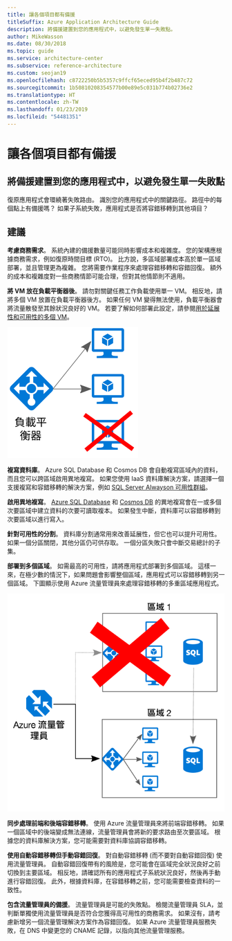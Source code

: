 ```yaml
---
title: 讓各個項目都有備援
titleSuffix: Azure Application Architecture Guide
description: 將備援建置到您的應用程式中，以避免發生單一失敗點。
author: MikeWasson
ms.date: 08/30/2018
ms.topic: guide
ms.service: architecture-center
ms.subservice: reference-architecture
ms.custom: seojan19
ms.openlocfilehash: c8722250b5b5357c9ffcf65eced95b4f2b487c72
ms.sourcegitcommit: 1b50810208354577b00e89e5c031b774b02736e2
ms.translationtype: HT
ms.contentlocale: zh-TW
ms.lasthandoff: 01/23/2019
ms.locfileid: "54481351"
---
```

# <a name="make-all-things-redundant"></a>讓各個項目都有備援

## <a name="build-redundancy-into-your-application-to-avoid-having-single-points-of-failure"></a>將備援建置到您的應用程式中，以避免發生單一失敗點

復原應用程式會環繞著失敗路由。 識別您的應用程式中的關鍵路徑。 路徑中的每個點上有備援嗎？ 如果子系統失敗，應用程式是否將容錯移轉到其他項目？

## <a name="recommendations"></a>建議

**考慮商務需求**。 系統內建的備援數量可能同時影響成本和複雜度。 您的架構應根據商務需求，例如復原時間目標 (RTO)。 比方說，多區域部署成本高於單一區域部署，並且管理更為複雜。 您將需要作業程序來處理容錯移轉和容錯回復。 額外的成本和複雜度對一些商務情節可能合理，但對其他情節則不適用。

**將 VM 放在負載平衡器後**。 請勿對關鍵任務工作負載使用單一 VM。 相反地，請將多個 VM 放置在負載平衡器後方。 如果任何 VM 變得無法使用，負載平衡器會將流量散發至其餘狀況良好的 VM。 若要了解如何部署此設定，請參閱[用於延展性和可用性的多個 VM][multi-vm-blueprint]。

![負載平衡的 VM 圖](./images/load-balancing.svg)

**複寫資料庫**。 Azure SQL Database 和 Cosmos DB 會自動複寫區域內的資料，而且您可以跨區域啟用異地複寫。 如果您使用 IaaS 資料庫解決方案，請選擇一個支援複寫和容錯移轉的解決方案，例如 [SQL Server Alwayson 可用性群組][sql-always-on]。

**啟用異地複寫**。 [Azure SQL Database][sql-geo-replication] 和 [Cosmos DB][cosmosdb-geo-replication] 的異地複寫會在一或多個次要區域中建立資料的次要可讀取複本。 如果發生中斷，資料庫可以容錯移轉到次要區域以進行寫入。

**針對可用性的分割**。 資料庫分割通常用來改善延展性，但它也可以提升可用性。 如果一個分區關閉，其他分區仍可供存取。 一個分區失敗只會中斷交易總計的子集。

**部署到多個區域**。 如需最高的可用性，請將應用程式部署到多個區域。 這樣一來，在極少數的情況下，如果問題會影響整個區域，應用程式可以容錯移轉到另一個區域。 下圖顯示使用 Azure 流量管理員來處理容錯移轉的多重區域應用程式。

![使用 Azure 流量管理員來處理容錯移轉的圖表](./images/failover.svg)

**同步處理前端和後端容錯移轉**。 使用 Azure 流量管理員來將前端容錯移轉。 如果一個區域中的後端變成無法連線，流量管理員會將新的要求路由至次要區域。 根據您的資料庫解決方案，您可能需要對資料庫協調容錯移轉。

**使用自動容錯移轉但手動容錯回復**。 對自動容錯移轉 (而不要對自動容錯回復) 使用流量管理員。 自動容錯回復帶有的風險是，您可能會在區域完全狀況良好之前切換到主要區域。 相反地，請確認所有的應用程式子系統狀況良好，然後再手動進行容錯回復。 此外，根據資料庫，在容錯移轉之前，您可能需要檢查資料的一致性。

**包含流量管理員的備援**。 流量管理員是可能的失敗點。 檢閱流量管理員 SLA，並判斷單獨使用流量管理員是否符合您獲得高可用性的商務需求。 如果沒有，請考慮新增另一個流量管理解決方案作為容錯回復。 如果 Azure 流量管理員服務失敗，在 DNS 中變更您的 CNAME 記錄，以指向其他流量管理服務。

<!-- links -->

[multi-vm-blueprint]: ../../reference-architectures/virtual-machines-windows/multi-vm.md

[cassandra]: https://cassandra.apache.org/
[cosmosdb-geo-replication]: /azure/cosmos-db/distribute-data-globally
[sql-always-on]: https://msdn.microsoft.com/library/hh510230.aspx
[sql-geo-replication]: /azure/sql-database/sql-database-geo-replication-overview
